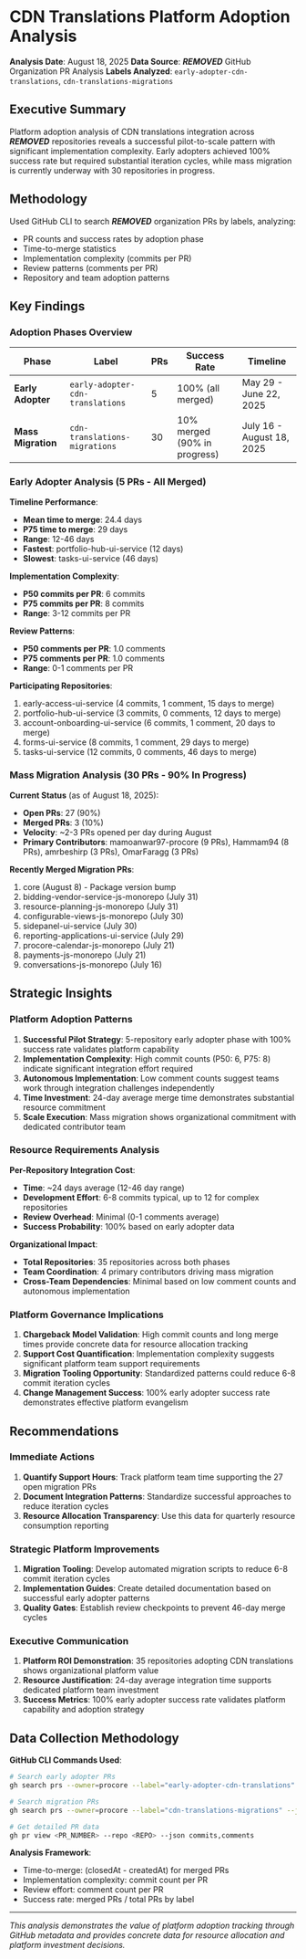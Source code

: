 # CDN Translations Platform Adoption Analysis

**Analysis Date**: August 18, 2025
**Data Source**: ***REMOVED*** GitHub Organization PR Analysis
**Labels Analyzed**: `early-adopter-cdn-translations`, `cdn-translations-migrations`

## Executive Summary

Platform adoption analysis of CDN translations integration across ***REMOVED*** repositories reveals a successful pilot-to-scale pattern with significant implementation complexity. Early adopters achieved 100% success rate but required substantial iteration cycles, while mass migration is currently underway with 30 repositories in progress.

## Methodology

Used GitHub CLI to search ***REMOVED*** organization PRs by labels, analyzing:
- PR counts and success rates by adoption phase
- Time-to-merge statistics
- Implementation complexity (commits per PR)
- Review patterns (comments per PR)
- Repository and team adoption patterns

## Key Findings

### Adoption Phases Overview

| Phase | Label | PRs | Success Rate | Timeline |
|-------|-------|-----|--------------|----------|
| **Early Adopter** | `early-adopter-cdn-translations` | 5 | 100% (all merged) | May 29 - June 22, 2025 |
| **Mass Migration** | `cdn-translations-migrations` | 30 | 10% merged (90% in progress) | July 16 - August 18, 2025 |

### Early Adopter Analysis (5 PRs - All Merged)

**Timeline Performance**:
- **Mean time to merge**: 24.4 days
- **P75 time to merge**: 29 days
- **Range**: 12-46 days
- **Fastest**: portfolio-hub-ui-service (12 days)
- **Slowest**: tasks-ui-service (46 days)

**Implementation Complexity**:
- **P50 commits per PR**: 6 commits
- **P75 commits per PR**: 8 commits
- **Range**: 3-12 commits per PR

**Review Patterns**:
- **P50 comments per PR**: 1.0 comments
- **P75 comments per PR**: 1.0 comments
- **Range**: 0-1 comments per PR

**Participating Repositories**:
1. early-access-ui-service (4 commits, 1 comment, 15 days to merge)
2. portfolio-hub-ui-service (3 commits, 0 comments, 12 days to merge)
3. account-onboarding-ui-service (6 commits, 1 comment, 20 days to merge)
4. forms-ui-service (8 commits, 1 comment, 29 days to merge)
5. tasks-ui-service (12 commits, 0 comments, 46 days to merge)

### Mass Migration Analysis (30 PRs - 90% In Progress)

**Current Status** (as of August 18, 2025):
- **Open PRs**: 27 (90%)
- **Merged PRs**: 3 (10%)
- **Velocity**: ~2-3 PRs opened per day during August
- **Primary Contributors**: mamoanwar97-procore (9 PRs), Hammam94 (8 PRs), amrbeshirp (3 PRs), OmarFaragg (3 PRs)

**Recently Merged Migration PRs**:
1. core (August 8) - Package version bump
2. bidding-vendor-service-js-monorepo (July 31)
3. resource-planning-js-monorepo (July 31)
4. configurable-views-js-monorepo (July 30)
5. sidepanel-ui-service (July 30)
6. reporting-applications-ui-service (July 29)
7. procore-calendar-js-monorepo (July 21)
8. payments-js-monorepo (July 21)
9. conversations-js-monorepo (July 16)

## Strategic Insights

### Platform Adoption Patterns

1. **Successful Pilot Strategy**: 5-repository early adopter phase with 100% success rate validates platform capability
2. **Implementation Complexity**: High commit counts (P50: 6, P75: 8) indicate significant integration effort required
3. **Autonomous Implementation**: Low comment counts suggest teams work through integration challenges independently
4. **Time Investment**: 24-day average merge time demonstrates substantial resource commitment
5. **Scale Execution**: Mass migration shows organizational commitment with dedicated contributor team

### Resource Requirements Analysis

**Per-Repository Integration Cost**:
- **Time**: ~24 days average (12-46 day range)
- **Development Effort**: 6-8 commits typical, up to 12 for complex repositories
- **Review Overhead**: Minimal (0-1 comments average)
- **Success Probability**: 100% based on early adopter data

**Organizational Impact**:
- **Total Repositories**: 35 repositories across both phases
- **Team Coordination**: 4 primary contributors driving mass migration
- **Cross-Team Dependencies**: Minimal based on low comment counts and autonomous implementation

### Platform Governance Implications

1. **Chargeback Model Validation**: High commit counts and long merge times provide concrete data for resource allocation tracking
2. **Support Cost Quantification**: Implementation complexity suggests significant platform team support requirements
3. **Migration Tooling Opportunity**: Standardized patterns could reduce 6-8 commit iteration cycles
4. **Change Management Success**: 100% early adopter success rate demonstrates effective platform evangelism

## Recommendations

### Immediate Actions
1. **Quantify Support Hours**: Track platform team time supporting the 27 open migration PRs
2. **Document Integration Patterns**: Standardize successful approaches to reduce iteration cycles
3. **Resource Allocation Transparency**: Use this data for quarterly resource consumption reporting

### Strategic Platform Improvements
1. **Migration Tooling**: Develop automated migration scripts to reduce 6-8 commit iteration cycles
2. **Implementation Guides**: Create detailed documentation based on successful early adopter patterns
3. **Quality Gates**: Establish review checkpoints to prevent 46-day merge cycles

### Executive Communication
1. **Platform ROI Demonstration**: 35 repositories adopting CDN translations shows organizational platform value
2. **Resource Justification**: 24-day average integration time supports dedicated platform team investment
3. **Success Metrics**: 100% early adopter success rate validates platform capability and adoption strategy

## Data Collection Methodology

**GitHub CLI Commands Used**:
```bash
# Search early adopter PRs
gh search prs --owner=procore --label="early-adopter-cdn-translations" --json title,number,repository,author,createdAt,closedAt,state,commentsCount

# Search migration PRs
gh search prs --owner=procore --label="cdn-translations-migrations" --json title,number,repository,author,createdAt,closedAt,state

# Get detailed PR data
gh pr view <PR_NUMBER> --repo <REPO> --json commits,comments
```

**Analysis Framework**:
- Time-to-merge: (closedAt - createdAt) for merged PRs
- Implementation complexity: commit count per PR
- Review effort: comment count per PR
- Success rate: merged PRs / total PRs by label

---

*This analysis demonstrates the value of platform adoption tracking through GitHub metadata and provides concrete data for resource allocation and platform investment decisions.*
